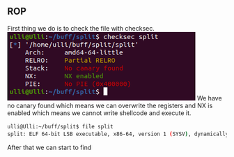 ## ROP

First thing we do is to check the file with checksec.
![](bilder/checksec.png)
We have no canary found which means we can overwrite the registers and NX is enabled which means we cannot write shellcode and execute it.

```bash
ulli@Ulli:~/buff/split$ file split
split: ELF 64-bit LSB executable, x86-64, version 1 (SYSV), dynamically linked, interpreter /lib64/ld-linux-x86-64.so.2, for GNU/Linux 3.2.0, BuildID
```

After that we can start to find


